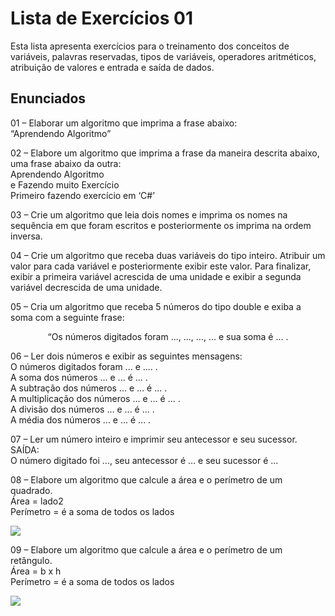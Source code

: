 # Lista de Exercícios 01

Esta lista apresenta exercícios para o treinamento dos conceitos de variáveis, palavras reservadas, tipos de variáveis, operadores aritméticos, atribuição de valores e entrada e saída de dados.

<html>
<h2>Enunciados</h2>
<p>01 – Elaborar um algoritmo que imprima a frase abaixo:<br>“Aprendendo Algoritmo”</p>
<p>02 – Elabore um algoritmo que imprima a frase da maneira descrita abaixo, uma frase abaixo da outra:<br>
Aprendendo Algoritmo<br>
e Fazendo muito Exercício<br>
Primeiro fazendo exercício em ‘C#’</p>
<p>03 – Crie um algoritmo que leia dois nomes e imprima os nomes na sequência em que
 foram escritos e posteriormente os imprima na ordem inversa.</p>
<p>04 – Crie um algoritmo que receba duas variáveis do tipo inteiro. Atribuir um valor para cada variável e posteriormente exibir este valor. Para finalizar, exibir a primeira variável acrescida de uma unidade e exibir a segunda
 variável decrescida de uma unidade.</p>
<p>05 – Cria um algoritmo que receba 5 números do tipo double e exiba a soma com a
 seguinte frase:<br>
<p style="text-align: center;">“Os números digitados foram ..., ..., ..., ... e sua soma é ... .</p>
<p>06 – Ler dois números e exibir as seguintes mensagens:<Br>
O números digitados foram ... e .... .<br>
A soma dos números ... e ... é ... .<br>
A subtração dos números ... e ... é ... .<br>
A multiplicação dos números ... e ... é ... .<br>
A divisão dos números ... e ... é ... .<br>
A média dos números ... e ... é ... .</p>
07 – Ler um número inteiro e imprimir seu antecessor e seu sucessor.<br>
SAÍDA:<br>
O número digitado foi ..., seu antecessor é ... e seu sucessor é ...</p>
<p>08 – Elabore um algoritmo que calcule a área e o perímetro de um quadrado.<br>
Área = lado2<br>
Perímetro = é a soma de todos os lados</p>
<img src="quadrado.png">
<p>09 – Elabore um algoritmo que calcule a área e o perímetro de um retângulo.<br>
Área = b x h<br>
Perímetro = é a soma de todos os lados</p>
<img src="retangulo.png">
</html>
